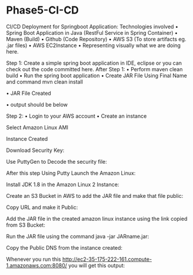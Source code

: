 # Phase5-CI-CD
CI/CD Deployment for Springboot Application:
Technologies involved
•	Spring Boot Application in Java (RestFul Service in Spring Container)
•	Maven (Build)
•	Github (Code Repository)
•	AWS S3 (To store artifacts eg. .jar files)
•	AWS EC2Instance
•	Representing visually what we are doing here.
 
Step 1:
Create a simple spring boot application in IDE, eclipse or you can check out the code committed here.
After Step 1:
•	Perform maven clean build
•	Run the spring boot application
•	Create JAR File Using Final Name and command mvn clean install

 
 
•	JAR File Created
 

•	output should be below
 
Step 2:
•	Login to your AWS account
•	Create an instance
 

Select Amazon Linux AMI

Instance Created
 
Download Security Key:
 
Use PuttyGen to Decode the security file:
 
After this step Using Putty Launch the Amazon Linux:
 
Install JDK 1.8 in the Amazon Linux 2 Instance:
 
Create an S3 Bucket in AWS to add the JAR file and make that file public:
 
 
Copy URL and make it Public:
 
Add the JAR file in the created amazon linux instance using the link copied from S3 Bucket:
 
Run the JAR file using the command java -jar JARname.jar:
 

Copy the Public DNS from the instance created:
 
Whenever you run this http://ec2-35-175-222-161.compute-1.amazonaws.com:8080/ you will get this output:
 

